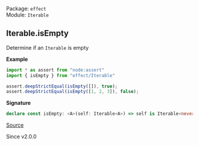 Package: `effect`<br />
Module: `Iterable`<br />

## Iterable.isEmpty

Determine if an `Iterable` is empty

**Example**

```ts
import * as assert from "node:assert"
import { isEmpty } from "effect/Iterable"

assert.deepStrictEqual(isEmpty([]), true);
assert.deepStrictEqual(isEmpty([1, 2, 3]), false);
```

**Signature**

```ts
declare const isEmpty: <A>(self: Iterable<A>) => self is Iterable<never>
```

[Source](https://github.com/Effect-TS/effect/tree/main/packages/effect/src/Iterable.ts#L252)

Since v2.0.0
